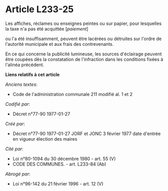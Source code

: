 # Article L233-25

Les affiches, réclames ou enseignes peintes ou sur papier, pour lesquelles la taxe n'a pas été acquittée [*paiement*]

ou l'a été insuffisamment, peuvent être lacérées ou détruites sur l'ordre de l'autorité municipale et aux frais des
contrevenants. 

En ce qui concerne la publicité lumineuse, les sources d'éclairage peuvent être coupées dès la constatation de l'infraction
dans les conditions fixées à l'alinéa précédent.

**Liens relatifs à cet article**

_Anciens textes_:

  - Code de l'administration communale 211 modifié al. 1 et 2

_Codifié par_:

  - Décret n°77-90 1977-01-27

_Créé par_:

  - Décret n°77-90 1977-01-27 JORF et JONC 3 février 1977 date d'entrée en vigueur élection des maires

_Cité par_:

  - Loi n°80-1094 du 30 décembre 1980 - art. 55 (V)
  - CODE DES COMMUNES. - art. L233-84 (Ab)

_Abrogé par_:

  - Loi n°96-142 du 21 février 1996 - art. 12 (V)
